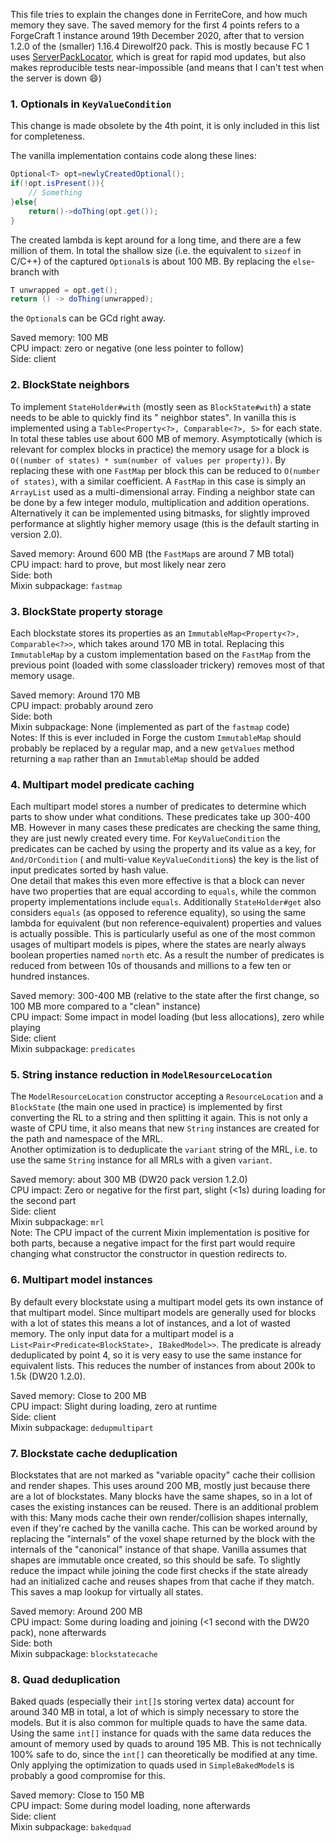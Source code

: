 This file tries to explain the changes done in FerriteCore, and how much memory they save. The saved memory for the
first 4 points refers to a ForgeCraft 1 instance around 19th December 2020, after that to version 1.2.0 of the (smaller)
1.16.4 Direwolf20 pack. This is mostly because FC 1 uses [ServerPackLocator](https://github.com/cpw/serverpacklocator/),
which is great for rapid mod updates, but also makes reproducible tests near-impossible (and means that I can't test
when the server is down :smile:)

### 1. Optionals in `KeyValueCondition`

This change is made obsolete by the 4th point, it is only included in this list for completeness.

The vanilla implementation contains code along these lines:

```java
Optional<T> opt=newlyCreatedOptional();
if(!opt.isPresent()){
    // Something
}else{
    return()->doThing(opt.get());
}
```

The created lambda is kept around for a long time, and there are a few million of them. In total the shallow size (i.e.
the equivalent to `sizeof` in C/C++) of the captured
`Optional`s is about 100 MB. By replacing the `else`-branch with

```java
T unwrapped = opt.get();
return () -> doThing(unwrapped);
```

the `Optional`s can be GCd right away.

Saved memory: 100 MB  
CPU impact: zero or negative (one less pointer to follow)  
Side: client

### 2. BlockState neighbors

To implement `StateHolder#with` (mostly seen as `BlockState#with`) a state needs to be able to quickly find its "
neighbor states". In vanilla this is implemented using a
`Table<Property<?>, Comparable<?>, S>` for each state. In total these tables use about 600 MB of memory.
Asymptotically (which is relevant for complex blocks in practice) the memory usage for a block
is `O((number of states) * sum(number of values per property))`. By replacing these with one `FastMap` per block this
can be reduced to `O(number of states)`, with a similar coefficient. A `FastMap` in this case is simply an `ArrayList`
used as a multi-dimensional array. Finding a neighbor state can be done by a few integer modulo, multiplication and
addition operations. Alternatively it can be implemented using bitmasks, for slightly improved performance at slightly
higher memory usage (this is the default starting in version 2.0).

Saved memory: Around 600 MB (the `FastMap`s are around 7 MB total)  
CPU impact: hard to prove, but most likely near zero  
Side: both  
Mixin subpackage: `fastmap`

### 3. BlockState property storage

Each blockstate stores its properties as an `ImmutableMap<Property<?>, Comparable<?>>`, which takes around 170 MB in
total. Replacing this `ImmutableMap` by a custom implementation based on the `FastMap` from the previous point (loaded
with some classloader trickery) removes most of that memory usage.

Saved memory: Around 170 MB  
CPU impact: probably around zero  
Side: both  
Mixin subpackage: None (implemented as part of the `fastmap` code)  
Notes: If this is ever included in Forge the custom `ImmutableMap` should probably be replaced by a regular map, and a
new `getValues` method returning a `map` rather than an `ImmutableMap` should be added

### 4. Multipart model predicate caching

Each multipart model stores a number of predicates to determine which parts to show under what conditions. These
predicates take up 300-400 MB. However in many cases these predicates are checking the same thing, they are just newly
created every time. For
`KeyValueCondition` the predicates can be cached by using the property and its value as a key, for `And/OrCondition` (
and multi-value `KeyValueCondition`s) the key is the list of input predicates sorted by hash value.  
One detail that makes this even more effective is that a block can never have two properties that are equal according
to `equals`, while the common property implementations include `equals`. Additionally `StateHolder#get` also
considers `equals` (as opposed to reference equality), so using the same lambda for equivalent (but non
reference-equivalent) properties and values is actually possible. This is particularly useful as one of the most common
usages of multipart models is pipes, where the states are nearly always boolean properties named `north` etc. As a
result the number of predicates is reduced from between 10s of thousands and millions to a few ten or hundred instances.

Saved memory: 300-400 MB (relative to the state after the first change, so 100 MB more compared to a "clean" instance)  
CPU impact: Some impact in model loading (but less allocations), zero while playing  
Side: client  
Mixin subpackage: `predicates`

### 5. String instance reduction in `ModelResourceLocation`

The `ModelResourceLocation` constructor accepting a `ResourceLocation` and a `BlockState`
(the main one used in practice) is implemented by first converting the RL to a string and then splitting it again. This
is not only a waste of CPU time, it also means that new
`String` instances are created for the path and namespace of the MRL.  
Another optimization is to deduplicate the `variant` string of the MRL, i.e. to use the same `String` instance for all
MRLs with a given `variant`.

Saved memory: about 300 MB (DW20 pack version 1.2.0)  
CPU impact: Zero or negative for the first part, slight (<1s) during loading for the second part  
Side: client  
Mixin subpackage: `mrl`  
Note: The CPU impact of the current Mixin implementation is positive for both parts, because a negative impact for the
first part would require changing what constructor the constructor in question redirects to.

### 6. Multipart model instances

By default every blockstate using a multipart model gets its own instance of that multipart model. Since multipart
models are generally used for blocks with a lot of states this means a lot of instances, and a lot of wasted memory. The
only input data for a multipart model is a `List<Pair<Predicate<BlockState>, IBakedModel>>`. The predicate is already
deduplicated by point 4, so it is very easy to use the same instance for equivalent lists. This reduces the number of
instances from about 200k to 1.5k (DW20 1.2.0).

Saved memory: Close to 200 MB  
CPU impact: Slight during loading, zero at runtime  
Side: client  
Mixin subpackage: `dedupmultipart`

### 7. Blockstate cache deduplication

Blockstates that are not marked as "variable opacity" cache their collision and render shapes. This uses around 200 MB,
mostly just because there are a lot of blockstates. Many blocks have the same shapes, so in a lot of cases the existing
instances can be reused. There is an additional problem with this: Many mods cache their own render/collision shapes
internally, even if they're cached by the vanilla cache. This can be worked around by replacing the "internals" of the
voxel shape returned by the block with the internals of the "canonical" instance of that shape. Vanilla assumes that
shapes are immutable once created, so this should be safe. To slightly reduce the impact while joining the code first
checks if the state already had an initialized cache and reuses shapes from that cache if they match. This saves a map
lookup for virtually all states.

Saved memory: Around 200 MB  
CPU impact: Some during loading and joining (<1 second with the DW20 pack), none afterwards  
Side: both  
Mixin subpackage: `blockstatecache`

### 8. Quad deduplication

Baked quads (especially their `int[]`s storing vertex data) account for around 340 MB in total, a lot of which is simply
necessary to store the models. But it is also common for multiple quads to have the same data. Using the same `int[]`
instance for quads with the same data reduces the amount of memory used by quads to around 195 MB. This is not
technically 100% safe to do, since the `int[]` can theoretically be modified at any time. Only applying the optimization
to quads used in `SimpleBakedModel`s is probably a good compromise for this.

Saved memory: Close to 150 MB  
CPU impact: Some during model loading, none afterwards  
Side: client  
Mixin subpackage: `bakedquad`

